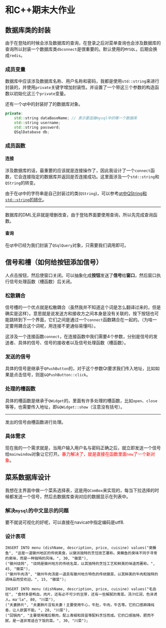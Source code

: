 # 和C++期末大作业

## 数据库类的封装

 由于在登陆的时候会涉及数据库的查询，在登录之后对菜单查询也会涉及数据库的查询所以封装一个数据库类`dbconnect`是很重要的。默认使用的`MYSQL`，后期会换成`redis`。

###  成员变量

数据库中应该涉及数据库名称、用户名称和密码，我都是使用`std::string`来进行封装的，并使用`private`关键字增加封装性。并设置了一个带这三个参数的构造函数以初始化这三个`private`变量。

还有一个qt中的封装好了的数据库对象。

```c++
private:
    std::string dataBaseName; // 表示要连接mysql中的哪一个数据库
    std::string username;
    std::string password;
    QSqlDatabase db;
```

### 成员函数

#### 连接

涉及数据库的话，最重要的应该就是连接操作了，因此我设计了一个`connect`函数，它会连接指定的数据库并返回是否连接成功。这里面涉及一个`std::string`和`QString`的转变。

由于在qt中的字符串是自己封装过的类(`QString`)，可以参考[qt中QString和`std::string`的转化](https://cloud.tencent.com/developer/article/1812844)。

---

数据库的DML无非就是增删改查，由于登陆界面要使用查询，所以先完成查询函数。

#### 查询

在qt中已经为我们封装了`QSqlQuery`对象，只需要我们调用即可。

## 信号和槽（如何给按钮添加信号）

人点击按钮，然后使窗口关闭。可以抽象化成**按钮**发送了**信号**给**窗口**，然后窗口执行信号处理函数（槽函数）后关闭。

### 松散耦合

信号槽的一个优点就是松散耦合（虽然我并不知道这个词是怎么翻译过来的，但是确实是这样）。意思就是说发送方和接收方之间本身是没有关联的，按下按钮也可能跳转到下一个界面，它们之间是通过一个`connect`函数耦合在一起的。（为啥一定要用耦合这个词呢，用连接不更通俗易懂吗）。

这涉及一个连接函数`connect`，在连接函数中我们需要4个参数，分别是信号的发送者、具体的信号、信号的接收者以及信号处理函数（槽函数）。

### 发送的信号

具体的信号是继承于`QPushButton`的，对于这个参数Qt要求我们传入地址，比如如果是点击信号，则是`&QPushButton::click`。

### 处理的槽函数

具体的槽函数是继承于`QWidget`的，里面有许多处理的槽函数，比如`open`、`close`等等，也需要传入地址，即`&QWidget::show`（注意没有括号）。

---

发出的信号由槽函数进行处理。

### 具体需求

现在我的一个需求就是，当用户输入用户名与密码正确之后，就立即发送一个信号给`mainwindow`对象让它打开。<font color="red">暴力解决了，就是直接在函数里面`new`了一个新对象</font>。

## 菜系数据库设计

我想在主界面中做一个菜系选择表，这是用`QComBox`来实现的，每当下拉选择的时候都发送一个信号，然后去数据库查询对应的数据显示在列表中。

### 解决`mysql`的中文显示的问题

要不就说可视化的好呢，可以直接在navicat中指定编码是utf8.

### 设计表项

```mysql
INSERT INTO menu (dishName, description, price, cuisine) values("臭鳜鱼", "这是一道徽州地区的传统美食，以徽派独特的烹饪技艺著称。臭鳜鱼的臭味不同于寻常的臭味，而是一种独特的风味。", 30, "徽菜"),
("徽州烧鸽", "烧鸽是徽州地方的传统名菜，以其独特的烹饪工艺和鲜美的味道而著称。", 45, "徽菜"),
("徽州牛肉汤", "徽州牛肉汤是一道具有徽州地方特色的传统徽菜，以其鲜美的牛肉和独特的调味品而受欢迎。", 15, "徽菜");
```

```mysql
INSERT INTO menu (dishName, description, price, cuisine) values("毛血旺", "食材多是鸭血，肉片，还有必不可少的豆芽，还有一些解腻的青菜。汤汁红润，色泽诱人。ma'la", 80, "川菜"),
("夫妻肺片", "夫妻肺片没有夫妻！主要使用牛心，牛肚，牛肉，牛舌等。它的口感麻辣纯香，让人欲罢不能。", 28, "川菜"),
("回锅肉", "主要使用猪后臀肉，配上青椒和蒜苗等配料烹饪而成。它的口感独特，肥而不腻，是一道非常适合下饭的菜。", 30, "川菜");
```

